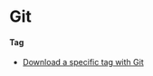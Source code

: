 # Git

#### Tag
* [Download a specific tag with Git](http://stackoverflow.com/questions/791959/download-a-specific-tag-with-git)
